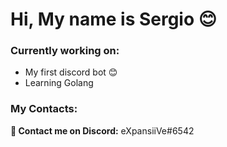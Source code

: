 # Hi, My name is Sergio 😊

### Currently working on:
- My first discord bot 😊
- Learning Golang

### My Contacts:

**📲 Contact me on Discord:**
eXpansiiVe#6542
